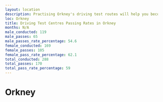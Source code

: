 ```yaml
---
layout: location
description: Practising Orkney's driving test routes will help you become more confident in your gear-changing abilities.
loc: Orkney
title: Driving Test Centres Passing Rates in Orkney
months: N/A
male_conducted: 119
male_passes: 65
male_passes_rate_percentage: 54.6
female_conducted: 169
female_passes: 105
female_pass_rate_percentage: 62.1
total_conducted: 288
total_passes: 170
total_pass_rate_percentage: 59
---
```


# Orkney
